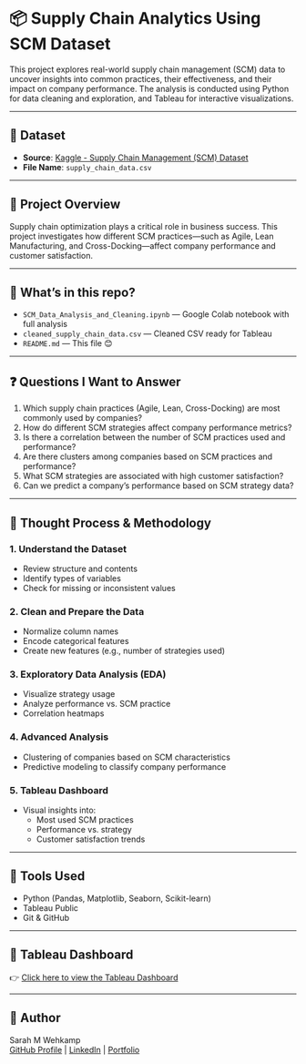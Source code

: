 # 📦 Supply Chain Analytics Using SCM Dataset

This project explores real-world supply chain management (SCM) data to uncover insights into common practices, their effectiveness, and their impact on company performance. The analysis is conducted using Python for data cleaning and exploration, and Tableau for interactive visualizations.

---

## 📁 Dataset

- **Source**: [Kaggle - Supply Chain Management (SCM) Dataset](https://www.kaggle.com/datasets/amirmotefaker/supply-chain-dataset/discussion/534827)
- **File Name**: `supply_chain_data.csv`

---

## 🧠 Project Overview

Supply chain optimization plays a critical role in business success. This project investigates how different SCM practices—such as Agile, Lean Manufacturing, and Cross-Docking—affect company performance and customer satisfaction.

---

## 🧪 What’s in this repo?
- `SCM_Data_Analysis_and_Cleaning.ipynb` — Google Colab notebook with full analysis
- `cleaned_supply_chain_data.csv` — Cleaned CSV ready for Tableau
- `README.md` — This file 😊

---

## ❓ Questions I Want to Answer

1. Which supply chain practices (Agile, Lean, Cross-Docking) are most commonly used by companies?
2. How do different SCM strategies affect company performance metrics?
3. Is there a correlation between the number of SCM practices used and performance?
4. Are there clusters among companies based on SCM practices and performance?
5. What SCM strategies are associated with high customer satisfaction?
6. Can we predict a company’s performance based on SCM strategy data?

---

## 🧠 Thought Process & Methodology

### 1. Understand the Dataset
- Review structure and contents
- Identify types of variables
- Check for missing or inconsistent values

### 2. Clean and Prepare the Data
- Normalize column names
- Encode categorical features
- Create new features (e.g., number of strategies used)

### 3. Exploratory Data Analysis (EDA)
- Visualize strategy usage
- Analyze performance vs. SCM practice
- Correlation heatmaps

### 4. Advanced Analysis
- Clustering of companies based on SCM characteristics
- Predictive modeling to classify company performance

### 5. Tableau Dashboard
- Visual insights into:
  - Most used SCM practices
  - Performance vs. strategy
  - Customer satisfaction trends

---

## 🔧 Tools Used

- Python (Pandas, Matplotlib, Seaborn, Scikit-learn)
- Tableau Public
- Git & GitHub

---

## 🔗 Tableau Dashboard
👉 [Click here to view the Tableau Dashboard](#)  

---

## 🧠 Author
Sarah M Wehkamp  
[GitHub Profile](https://www.github.com/sarahwehkamp) | 
[LinkedIn](https://www.linkedin.com/in/sarah-wehkamp) |
[Portfolio](https://lnw26.myportfolio.com)
